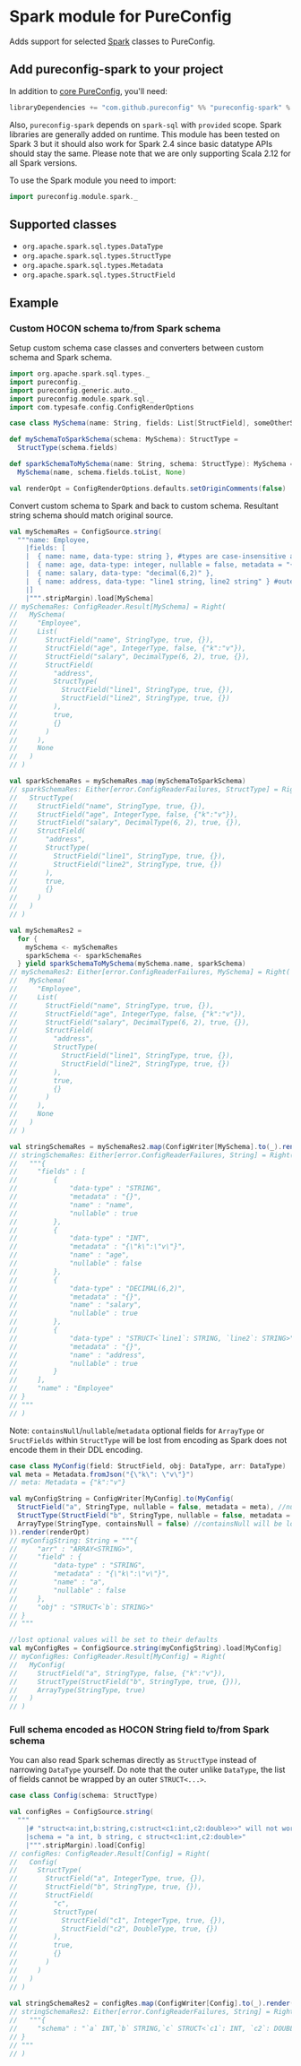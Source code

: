 # Spark module for PureConfig

Adds support for selected [Spark](http://spark.apache.org/) classes to PureConfig.

## Add pureconfig-spark to your project

In addition to [core PureConfig](https://github.com/pureconfig/pureconfig), you'll need:

```scala
libraryDependencies += "com.github.pureconfig" %% "pureconfig-spark" % "0.17.1"
```

Also, `pureconfig-spark` depends on `spark-sql` with `provided` scope.
Spark libraries are generally added on runtime.
This module has been tested on Spark 3 but it should also work for Spark 2.4 since basic datatype APIs should stay the same.
Please note that we are only supporting Scala 2.12 for all Spark versions.

To use the Spark module you need to import:
```scala
import pureconfig.module.spark._
```

## Supported classes

* `org.apache.spark.sql.types.DataType`
* `org.apache.spark.sql.types.StructType`
* `org.apache.spark.sql.types.Metadata`
* `org.apache.spark.sql.types.StructField`

## Example

### Custom HOCON schema to/from Spark schema
Setup custom schema case classes and converters between custom schema and Spark schema.
```scala
import org.apache.spark.sql.types._
import pureconfig._
import pureconfig.generic.auto._
import pureconfig.module.spark.sql._
import com.typesafe.config.ConfigRenderOptions

case class MySchema(name: String, fields: List[StructField], someOtherSetting: Option[String])

def mySchemaToSparkSchema(schema: MySchema): StructType =
  StructType(schema.fields)

def sparkSchemaToMySchema(name: String, schema: StructType): MySchema =
  MySchema(name, schema.fields.toList, None)

val renderOpt = ConfigRenderOptions.defaults.setOriginComments(false)
```

Convert custom schema to Spark and back to custom schema. Resultant string schema should match original source.
```scala
val mySchemaRes = ConfigSource.string(
  """name: Employee,
    |fields: [
    |  { name: name, data-type: string }, #types are case-insensitive and some types have variations/truncations
    |  { name: age, data-type: integer, nullable = false, metadata = "{\"k\": \"v\"}" }, #also note that `nullable` and `metadata` are optional fields with Spark defaults
    |  { name: salary, data-type: "decimal(6,2)" },
    |  { name: address, data-type: "line1 string, line2 string" } #outer `struct` is optional
    |]
    |""".stripMargin).load[MySchema]
// mySchemaRes: ConfigReader.Result[MySchema] = Right(
//   MySchema(
//     "Employee",
//     List(
//       StructField("name", StringType, true, {}),
//       StructField("age", IntegerType, false, {"k":"v"}),
//       StructField("salary", DecimalType(6, 2), true, {}),
//       StructField(
//         "address",
//         StructType(
//           StructField("line1", StringType, true, {}),
//           StructField("line2", StringType, true, {})
//         ),
//         true,
//         {}
//       )
//     ),
//     None
//   )
// )

val sparkSchemaRes = mySchemaRes.map(mySchemaToSparkSchema)
// sparkSchemaRes: Either[error.ConfigReaderFailures, StructType] = Right(
//   StructType(
//     StructField("name", StringType, true, {}),
//     StructField("age", IntegerType, false, {"k":"v"}),
//     StructField("salary", DecimalType(6, 2), true, {}),
//     StructField(
//       "address",
//       StructType(
//         StructField("line1", StringType, true, {}),
//         StructField("line2", StringType, true, {})
//       ),
//       true,
//       {}
//     )
//   )
// )

val mySchemaRes2 =
  for {
    mySchema <- mySchemaRes
    sparkSchema <- sparkSchemaRes
  } yield sparkSchemaToMySchema(mySchema.name, sparkSchema)
// mySchemaRes2: Either[error.ConfigReaderFailures, MySchema] = Right(
//   MySchema(
//     "Employee",
//     List(
//       StructField("name", StringType, true, {}),
//       StructField("age", IntegerType, false, {"k":"v"}),
//       StructField("salary", DecimalType(6, 2), true, {}),
//       StructField(
//         "address",
//         StructType(
//           StructField("line1", StringType, true, {}),
//           StructField("line2", StringType, true, {})
//         ),
//         true,
//         {}
//       )
//     ),
//     None
//   )
// )

val stringSchemaRes = mySchemaRes2.map(ConfigWriter[MySchema].to(_).render(renderOpt))
// stringSchemaRes: Either[error.ConfigReaderFailures, String] = Right(
//   """{
//     "fields" : [
//         {
//             "data-type" : "STRING",
//             "metadata" : "{}",
//             "name" : "name",
//             "nullable" : true
//         },
//         {
//             "data-type" : "INT",
//             "metadata" : "{\"k\":\"v\"}",
//             "name" : "age",
//             "nullable" : false
//         },
//         {
//             "data-type" : "DECIMAL(6,2)",
//             "metadata" : "{}",
//             "name" : "salary",
//             "nullable" : true
//         },
//         {
//             "data-type" : "STRUCT<`line1`: STRING, `line2`: STRING>",
//             "metadata" : "{}",
//             "name" : "address",
//             "nullable" : true
//         }
//     ],
//     "name" : "Employee"
// }
// """
// )
```

Note: `containsNull`/`nullable`/`metadata` optional fields for `ArrayType` or `SructFields` within `StructType` will be lost from encoding as Spark does not encode them in their DDL encoding.
```scala
case class MyConfig(field: StructField, obj: DataType, arr: DataType)
val meta = Metadata.fromJson("{\"k\": \"v\"}")
// meta: Metadata = {"k":"v"}

val myConfigString = ConfigWriter[MyConfig].to(MyConfig(
  StructField("a", StringType, nullable = false, metadata = meta), //nullable/metadata will be kept within HOCON structure
  StructType(StructField("b", StringType, nullable = false, metadata = meta) :: Nil), //nullable/metadata will be lost from DDL string encoding
  ArrayType(StringType, containsNull = false) //containsNull will be lost
)).render(renderOpt)
// myConfigString: String = """{
//     "arr" : "ARRAY<STRING>",
//     "field" : {
//         "data-type" : "STRING",
//         "metadata" : "{\"k\":\"v\"}",
//         "name" : "a",
//         "nullable" : false
//     },
//     "obj" : "STRUCT<`b`: STRING>"
// }
// """

//lost optional values will be set to their defaults
val myConfigRes = ConfigSource.string(myConfigString).load[MyConfig]
// myConfigRes: ConfigReader.Result[MyConfig] = Right(
//   MyConfig(
//     StructField("a", StringType, false, {"k":"v"}),
//     StructType(StructField("b", StringType, true, {})),
//     ArrayType(StringType, true)
//   )
// )
```

### Full schema encoded as HOCON String field to/from Spark schema
You can also read Spark schemas directly as `StructType` instead of narrowing `DataType` yourself.
Do note that the outer unlike `DataType`, the list of fields cannot be wrapped by an outer `STRUCT<...>`.
```scala
case class Config(schema: StructType)

val configRes = ConfigSource.string(
  """
    |# "struct<a:int,b:string,c:struct<c1:int,c2:double>>" will not work here
    |schema = "a int, b string, c struct<c1:int,c2:double>"
    |""".stripMargin).load[Config]
// configRes: ConfigReader.Result[Config] = Right(
//   Config(
//     StructType(
//       StructField("a", IntegerType, true, {}),
//       StructField("b", StringType, true, {}),
//       StructField(
//         "c",
//         StructType(
//           StructField("c1", IntegerType, true, {}),
//           StructField("c2", DoubleType, true, {})
//         ),
//         true,
//         {}
//       )
//     )
//   )
// )
    
val stringSchemaRes2 = configRes.map(ConfigWriter[Config].to(_).render(renderOpt))
// stringSchemaRes2: Either[error.ConfigReaderFailures, String] = Right(
//   """{
//     "schema" : "`a` INT,`b` STRING,`c` STRUCT<`c1`: INT, `c2`: DOUBLE>"
// }
// """
// )
```
